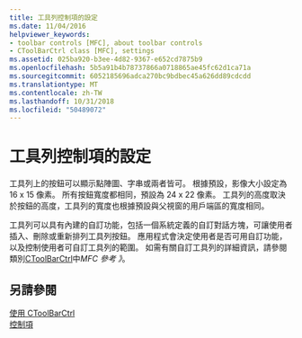 ```yaml
---
title: 工具列控制項的設定
ms.date: 11/04/2016
helpviewer_keywords:
- toolbar controls [MFC], about toolbar controls
- CToolBarCtrl class [MFC], settings
ms.assetid: 025ba920-b3ee-4d82-9367-e652cd7875b9
ms.openlocfilehash: 5b5a91b4b78737866a0718865ae45fc62d1ca71a
ms.sourcegitcommit: 6052185696adca270bc9bdbec45a626dd89cdcdd
ms.translationtype: MT
ms.contentlocale: zh-TW
ms.lasthandoff: 10/31/2018
ms.locfileid: "50489072"
---
```

# <a name="settings-for-the-toolbar-control"></a>工具列控制項的設定

工具列上的按鈕可以顯示點陣圖、字串或兩者皆可。 根據預設，影像大小設定為 16 x 15 像素。 所有按鈕寬度都相同，預設為 24 x 22 像素。 工具列的高度取決於按鈕的高度，工具列的寬度也根據預設與父視窗的用戶端區的寬度相同。

工具列可以具有內建的自訂功能，包括一個系統定義的自訂對話方塊，可讓使用者插入、刪除或重新排列工具列按鈕。 應用程式會決定使用者是否可用自訂功能，以及控制使用者可自訂工具列的範圍。 如需有關自訂工具列的詳細資訊，請參閱類別[CToolBarCtrl](../mfc/reference/ctoolbarctrl-class.md)中*MFC 參考 》*。

## <a name="see-also"></a>另請參閱

[使用 CToolBarCtrl](../mfc/using-ctoolbarctrl.md)<br/>
[控制項](../mfc/controls-mfc.md)

